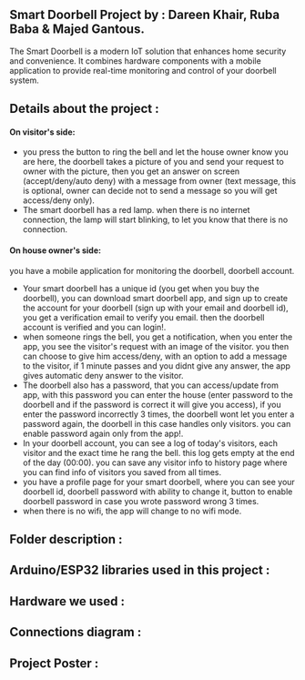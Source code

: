 ## Smart Doorbell Project by : Dareen Khair, Ruba Baba & Majed Gantous.
The Smart Doorbell is a modern IoT solution that enhances home security and convenience. It combines hardware components with a mobile application to provide real-time monitoring and control of your doorbell system.


## Details about the project :

#### On visitor's side:
* you press the button to ring the bell and let the house owner know you are here, the doorbell takes a picture of you and send your request to owner with the picture, then you get an answer on screen (accept/deny/auto deny) with a message from owner (text message, this is optional, owner can decide not to send a message so you will get access/deny only).
* The smart doorbell has a red lamp. when there is no internet connection, the lamp will start blinking, to let you know that there is no connection.

#### On house owner's side:
you have a mobile application for monitoring the doorbell, doorbell account.
* Your smart doorbell has a unique id (you get when you buy the doorbell), you can download smart doorbell app, and sign up to create the account for your doorbell (sign up with your email and doorbell id), you get a verification email to verify you email. then the doorbell account is verified and you can login!.
* when someone rings the bell, you get a notification, when you enter the app, you see the visitor's request with an image of the visitor. you then can choose to give him access/deny, with an option to add a message to the visitor, if 1 minute passes and you didnt give any answer, the app gives automatic deny answer to the visitor.
* The doorbell also has a password, that you can access/update from app, with this password you can enter the house (enter password to the doorbell and if the password is correct it will give you access), if you enter the password incorrectly 3 times, the doorbell wont let you enter a password again, the doorbell in this case handles only visitors.  you can enable password again only from the app!.
* In your doorbell account, you can see a log of today's visitors, each visitor and the exact time he rang the bell. this log gets empty at the end of the day (00:00). you can save any visitor info to history page where you can find info of visitors you saved from all times.  
*  you have a profile page for your smart doorbell, where you can see your doorbell id, doorbell password with ability to change it, button to enable doorbell password in case you wrote password wrong 3 times.
*  when there is no wifi, the app will change to no wifi mode.

## Folder description :

## Arduino/ESP32 libraries used in this project :

## Hardware we used :

## Connections diagram :

## Project Poster :




